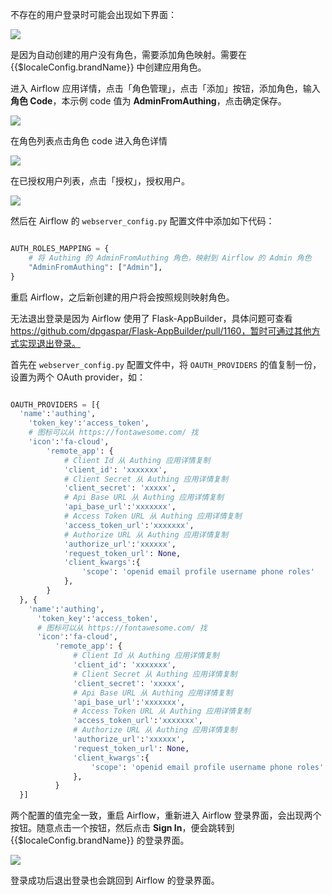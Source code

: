 <IntegrationDetailCard :title="`登录后无权限`">

不存在的用户登录时可能会出现如下界面：

![](~@imagesZhCn/integration/airflow/3-2.png)

是因为自动创建的用户没有角色，需要添加角色映射。需要在 {{$localeConfig.brandName}} 中创建应用角色。

进入 Airflow 应用详情，点击「角色管理」，点击「添加」按钮，添加角色，输入**角色 Code**，本示例 code 值为 **AdminFromAuthing**，点击确定保存。

![](~@imagesZhCn/integration/airflow/4-1.png)

在角色列表点击角色 code 进入角色详情

![](~@imagesZhCn/integration/airflow/4-2.png)

在已授权用户列表，点击「授权」，授权用户。

![](~@imagesZhCn/integration/airflow/4-3.png)

然后在 Airflow 的 `webserver_config.py` 配置文件中添加如下代码：

```python

AUTH_ROLES_MAPPING = {
    # 将 Authing 的 AdminFromAuthing 角色，映射到 Airflow 的 Admin 角色
    "AdminFromAuthing": ["Admin"],
}

```

重启 Airflow，之后新创建的用户将会按照规则映射角色。

</IntegrationDetailCard>

<IntegrationDetailCard :title="`无法退出登录`">

无法退出登录是因为 Airflow 使用了 Flask-AppBuilder，具体问题可查看 https://github.com/dpgaspar/Flask-AppBuilder/pull/1160，暂时可通过其他方式实现退出登录。

首先在 `webserver_config.py` 配置文件中，将 `OAUTH_PROVIDERS` 的值复制一份，设置为两个 OAuth provider，如：

```python

OAUTH_PROVIDERS = [{
  'name':'authing',
    'token_key':'access_token',
    # 图标可以从 https://fontawesome.com/ 找
    'icon':'fa-cloud',
        'remote_app': {
            # Client Id 从 Authing 应用详情复制
            'client_id': 'xxxxxxx',
            # Client Secret 从 Authing 应用详情复制
            'client_secret': 'xxxxx',
            # Api Base URL 从 Authing 应用详情复制
            'api_base_url':'xxxxxxx',
            # Access Token URL 从 Authing 应用详情复制
            'access_token_url':'xxxxxxx',
            # Authorize URL 从 Authing 应用详情复制
            'authorize_url':'xxxxxx',
            'request_token_url': None,
            'client_kwargs':{
                'scope': 'openid email profile username phone roles'
            },
        }
  }, {
    'name':'authing',
      'token_key':'access_token',
      # 图标可以从 https://fontawesome.com/ 找
      'icon':'fa-cloud',
          'remote_app': {
              # Client Id 从 Authing 应用详情复制
              'client_id': 'xxxxxxx',
              # Client Secret 从 Authing 应用详情复制
              'client_secret': 'xxxxx',
              # Api Base URL 从 Authing 应用详情复制
              'api_base_url':'xxxxxxx',
              # Access Token URL 从 Authing 应用详情复制
              'access_token_url':'xxxxxxx',
              # Authorize URL 从 Authing 应用详情复制
              'authorize_url':'xxxxxx',
              'request_token_url': None,
              'client_kwargs':{
                  'scope': 'openid email profile username phone roles'
              },
          }
  }]

```

两个配置的值完全一致，重启 Airflow，重新进入 Airflow 登录界面，会出现两个按钮。随意点击一个按钮，然后点击 **Sign In**，便会跳转到 {{$localeConfig.brandName}} 的登录界面。

![](~@imagesZhCn/integration/airflow/4-4.png)

登录成功后退出登录也会跳回到 Airflow 的登录界面。

</IntegrationDetailCard>
